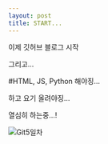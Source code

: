 ```yaml
---
layout: post
title: START...
---
```


이제 깃허브 블로그 시작

그리고...

#HTML, JS, Python 해야징...

하고 요기 올려야징...



열심히 하는중...!

![Git5일차](/images/KakaoTalk_20200907_224459686)
